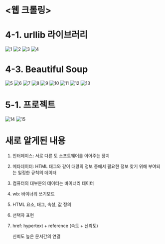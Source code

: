 
<웹 크롤링>
=========

**4-1. urllib 라이브러리**
=============
![1](https://user-images.githubusercontent.com/101803521/202877243-d07f80fc-d5c5-4bda-9f84-9a37004b4a4a.png)
![2](https://user-images.githubusercontent.com/101803521/202877250-1c66a301-1802-4bf0-a3a6-a994916a43d4.png)
![3](https://user-images.githubusercontent.com/101803521/202877253-6e62b5d3-a5eb-4b1d-a4a5-7239d74ab8e9.png)
![4](https://user-images.githubusercontent.com/101803521/202877256-1792d364-b11a-4401-85e6-92996a3f7739.png)


**4-3. Beautiful Soup**
===========
![5](https://user-images.githubusercontent.com/101803521/202877273-f6c18a60-8f83-42cd-8974-d3fc2fb74602.png)
![6](https://user-images.githubusercontent.com/101803521/202877274-fc84689e-b9a0-4b91-a95f-f49559ba0cd9.png)
![7](https://user-images.githubusercontent.com/101803521/202877279-8c40f2a6-b78b-4faa-8a9c-7b7651b4a96c.png)
![8](https://user-images.githubusercontent.com/101803521/202877281-71fc4c9a-8a8f-4382-8958-46ad3f42452e.png)
![9](https://user-images.githubusercontent.com/101803521/202877285-55a448f7-bb85-4bad-9dcb-46503c56a4db.png)
![10](https://user-images.githubusercontent.com/101803521/202877288-87df0992-b2a6-4e6d-8bf2-7b77d513afd3.png)
![11](https://user-images.githubusercontent.com/101803521/202877293-8f2f84d9-5188-4ab3-82e1-64d25016f9ab.png)
![12](https://user-images.githubusercontent.com/101803521/202877296-9b5393f5-45d9-4363-980b-ff2728d265a0.png)
![13](https://user-images.githubusercontent.com/101803521/202877297-a9ec0de9-e9ac-49ad-82ba-a6c1a3ea27c9.png)


**5-1. 프로젝트**
=====
![14](https://user-images.githubusercontent.com/101803521/202877348-16f5a0b2-2476-4817-b779-944d3d68504c.png)
![15](https://user-images.githubusercontent.com/101803521/202877351-1675e8da-d1a0-4e63-8c33-c0cfd9c7c2e0.png)


**새로 알게된 내용**
====
1. 인터페이스: 서로 다른 도 소프트웨어를 이어주는 장치

2. 메타데이터: HTML 태그와 같이 대량의 정보 중에서 필요한 정보 찾기 위해 부여되는 일정한 규칙의 데이터

3. 컴퓨터의 대부분의 데이터는 바이너리 데이터

4. wb: 바이너리 쓰기모드

5. HTML 요소, 태그, 속성, 값 정의

6. 선택자 표현

7. href: hypertext + reference (속도 + 신뢰도)
   
   신뢰도 높은 문서간의 연결
